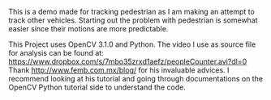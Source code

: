 This is a demo made for tracking pedestrian as I am making an attempt to track other vehicles. Starting out the problem with pedestrian is somewhat easier since their motions are more predictable.

This Project uses OpenCV 3.1.0 and Python.
The video I use as source file for analysis can be found at: https://www.dropbox.com/s/7mbo35zrxd1aefz/peopleCounter.avi?dl=0
Thank http://www.femb.com.mx/blog/ for his invaluable advices. I recommend looking at his tutorial and going through documentations on the OpenCV Python tutorial side to understand the code.
